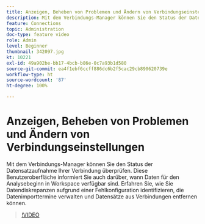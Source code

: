 ```yaml
---
title: Anzeigen, Beheben von Problemen und Ändern von Verbindungseinstellungen
description: Mit dem Verbindungs-Manager können Sie den Status der Datensatzaufnahme Ihrer Verbindung überprüfen. Diese Benutzeroberfläche informiert Sie auch darüber, wann Daten für den Analysebeginn in Workspace verfügbar sind.
feature: Connections
topic: Administration
doc-type: feature video
role: Admin
level: Beginner
thumbnail: 342097.jpg
kt: 10221
exl-id: 49a902be-bb17-4bcb-b86e-0c7a93b1d580
source-git-commit: ea4f1ebf6ccff886dc6b2f5cac29cb890620739e
workflow-type: ht
source-wordcount: '87'
ht-degree: 100%

---
```


# Anzeigen, Beheben von Problemen und Ändern von Verbindungseinstellungen

Mit dem Verbindungs-Manager können Sie den Status der Datensatzaufnahme Ihrer Verbindung überprüfen. Diese Benutzeroberfläche informiert Sie auch darüber, wann Daten für den Analysebeginn in Workspace verfügbar sind. Erfahren Sie, wie Sie Datendiskrepanzen aufgrund einer Fehlkonfiguration identifizieren, die Datenimporttermine verwalten und Datensätze aus Verbindungen entfernen können.

>[!VIDEO](https://video.tv.adobe.com/v/342097/?quality=12&learn=on)
